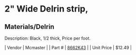 # 2" Wide Delrin strip,
## Materials/Delrin
Description: 	Black, 1/2 thick, Price per foot. 

| Vendor | Mcmaster | 
| Part # | [8662K43](http://www.mcmaster.com/) | 
| Unit Price | $12.49 | 
